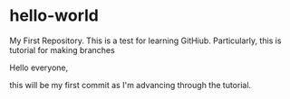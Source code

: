 # hello-world
My First Repository. This is a test for learning GitHiub. Particularly, this is tutorial for making branches


Hello everyone, 

this will be my first commit as I'm advancing through the tutorial.
